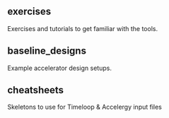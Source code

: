 ## exercises
Exercises and tutorials to get familiar with the tools.

## baseline_designs
Example accelerator design setups.

## cheatsheets
Skeletons to use for Timeloop & Accelergy input files


